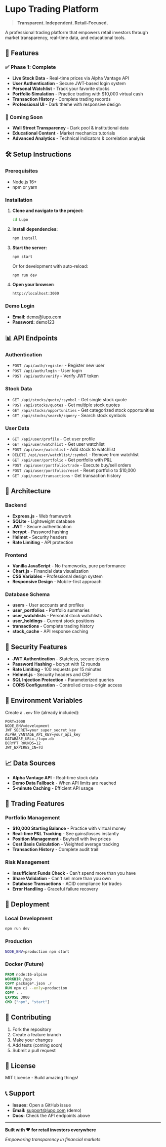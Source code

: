 # Lupo Trading Platform

> **Transparent. Independent. Retail-Focused.**

A professional trading platform that empowers retail investors through market transparency, real-time data, and educational tools.

## 🚀 Features

### ✅ **Phase 1: Complete**
- **Live Stock Data** - Real-time prices via Alpha Vantage API
- **User Authentication** - Secure JWT-based login system
- **Personal Watchlist** - Track your favorite stocks
- **Portfolio Simulation** - Practice trading with $10,000 virtual cash
- **Transaction History** - Complete trading records
- **Professional UI** - Dark theme with responsive design

### 🔄 **Coming Soon**
- **Wall Street Transparency** - Dark pool & institutional data
- **Educational Content** - Market mechanics tutorials
- **Advanced Analytics** - Technical indicators & correlation analysis

## 🛠️ Setup Instructions

### Prerequisites
- Node.js 16+ 
- npm or yarn

### Installation

1. **Clone and navigate to the project:**
   ```bash
   cd Lupo
   ```

2. **Install dependencies:**
   ```bash
   npm install
   ```

3. **Start the server:**
   ```bash
   npm start
   ```
   
   Or for development with auto-reload:
   ```bash
   npm run dev
   ```

4. **Open your browser:**
   ```
   http://localhost:3000
   ```

### Demo Login
- **Email:** demo@lupo.com
- **Password:** demo123

## 📊 API Endpoints

### Authentication
- `POST /api/auth/register` - Register new user
- `POST /api/auth/login` - User login
- `POST /api/auth/verify` - Verify JWT token

### Stock Data
- `GET /api/stocks/quote/:symbol` - Get single stock quote
- `POST /api/stocks/quotes` - Get multiple stock quotes
- `GET /api/stocks/opportunities` - Get categorized stock opportunities
- `GET /api/stocks/search/:query` - Search stock symbols

### User Data
- `GET /api/user/profile` - Get user profile
- `GET /api/user/watchlist` - Get user watchlist
- `POST /api/user/watchlist` - Add stock to watchlist
- `DELETE /api/user/watchlist/:symbol` - Remove from watchlist
- `GET /api/user/portfolio` - Get portfolio with P&L
- `POST /api/user/portfolio/trade` - Execute buy/sell orders
- `POST /api/user/portfolio/reset` - Reset portfolio to $10,000
- `GET /api/user/transactions` - Get transaction history

## 🔧 Architecture

### Backend
- **Express.js** - Web framework
- **SQLite** - Lightweight database
- **JWT** - Secure authentication  
- **bcrypt** - Password hashing
- **Helmet** - Security headers
- **Rate Limiting** - API protection

### Frontend
- **Vanilla JavaScript** - No frameworks, pure performance
- **Chart.js** - Financial data visualization
- **CSS Variables** - Professional design system
- **Responsive Design** - Mobile-first approach

### Database Schema
- **users** - User accounts and profiles
- **user_portfolios** - Portfolio summaries
- **user_watchlists** - Personal stock watchlists
- **user_holdings** - Current stock positions
- **transactions** - Complete trading history
- **stock_cache** - API response caching

## 🔐 Security Features

- **JWT Authentication** - Stateless, secure tokens
- **Password Hashing** - bcrypt with 12 rounds
- **Rate Limiting** - 100 requests per 15 minutes
- **Helmet.js** - Security headers and CSP
- **SQL Injection Protection** - Parameterized queries
- **CORS Configuration** - Controlled cross-origin access

## 🌱 Environment Variables

Create a `.env` file (already included):

```env
PORT=3000
NODE_ENV=development
JWT_SECRET=your_super_secret_key
ALPHA_VANTAGE_API_KEY=your_api_key
DATABASE_URL=./lupo.db
BCRYPT_ROUNDS=12
JWT_EXPIRES_IN=7d
```

## 📈 Data Sources

- **Alpha Vantage API** - Real-time stock data
- **Demo Data Fallback** - When API limits are reached
- **5-minute Caching** - Efficient API usage

## 🎯 Trading Features

### Portfolio Management
- **$10,000 Starting Balance** - Practice with virtual money
- **Real-time P&L Tracking** - See gains/losses instantly
- **Position Management** - Buy/sell with live prices
- **Cost Basis Calculation** - Weighted average tracking
- **Transaction History** - Complete audit trail

### Risk Management
- **Insufficient Funds Check** - Can't spend more than you have
- **Share Validation** - Can't sell more than you own
- **Database Transactions** - ACID compliance for trades
- **Error Handling** - Graceful failure recovery

## 🚀 Deployment

### Local Development
```bash
npm run dev
```

### Production
```bash
NODE_ENV=production npm start
```

### Docker (Future)
```dockerfile
FROM node:16-alpine
WORKDIR /app
COPY package*.json ./
RUN npm ci --only=production
COPY . .
EXPOSE 3000
CMD ["npm", "start"]
```

## 🤝 Contributing

1. Fork the repository
2. Create a feature branch
3. Make your changes
4. Add tests (coming soon)
5. Submit a pull request

## 📝 License

MIT License - Build amazing things!

## 📞 Support

- **Issues:** Open a GitHub issue
- **Email:** support@lupo.com (demo)
- **Docs:** Check the API endpoints above

---

**Built with ❤️ for retail investors everywhere**

*Empowering transparency in financial markets*